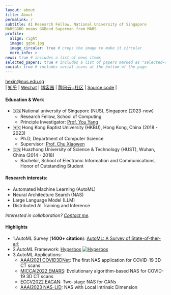 ```yaml
---
layout: about
title: About
permalink: /
subtitle: AI Research Fellow, National University of Singapore
MARSGGBO means GGBond Superman from MARS
profile:
  align: right
  image: ggbo.jpg
  image_circular: true # crops the image to make it circular
  more_info: >
news: true # includes a list of news items
selected_papers: true # includes a list of papers marked as "selected={true}"
social: true # includes social icons at the bottom of the page
---
```


hexin@nus.edu.sg<br>
| [知乎](https://www.zhihu.com/people/hexin_marsggbo/posts) | [Wechat](../assets/img/WeChat.jpeg) | [博客园](https://www.cnblogs.com/marsggbo/) | [腾讯云+社区](https://cloud.tencent.com/developer/column/1851) | [Source code](https://github.com/marsggbo/marsggbo.github.io) |


#### Education & Work

- 🇸🇬 National university of Singapore (NUS), Singapore (2023-now)
  - Research Fellow, School of Computing
  - Principle Investigator: [Prof. You Yang](https://www.comp.nus.edu.sg/~youy/)
- 🇭🇰 Hong Kong Baptist University (HKBU), Hong Kong, China (2018 - 2023)
  - Ph.D, Department of Computer Science
  - Supervisor: [Prof. Chu Xiaowen](https://sites.google.com/view/chuxiaowen)
- 🇨🇳 Huazhong University of Science & Technology (HUST), Wuhan, China (2014 - 2018)
  - Bachelor, School of Electronic Information and Communications, Honor of Outstanding Student


#### Research interests: 
- Automated Machine Learning (AutoML)
- Neural Architecture Search (NAS)
- Large Language Model (LLM)
- Distributed AI Training and Inference

*Interested in collaboration? <a href = "mailto: hexin.research@gmail.com">Contact me</a>.*


#### Highlights

- 1.AutoML Survey (**1400+ citation**): [AutoML: A Survey of State-of-ther-art](https://arxiv.org/abs/1908.00709)
- 2.AutoML Framework: [Hyperbox](https://github.com/marsggbo/hyperbox) [![Hyperbox](https://img.shields.io/github/stars/marsggbo/hyperbox?style=social)](https://github.com/marsggbo/hyperbox)
- 3.AutoML Applications: 
  - [AAAI2021 COVID3DNet](https://ojs.aaai.org/index.php/AAAI/article/view/16614): The first NAS application for COVID-19 3D CT scans
  - [MICCAI2022 EMARS](https://dl.acm.org/doi/abs/10.1007/978-3-031-16431-6_53): Evolutionary algorithm-based NAS for COVID-19 3D CT scans
  - [ECCV2022 EAGAN](https://arxiv.org/abs/2111.15097): Two-stage NAS for GANs
  - [AAAI2023 NAS-LID](https://arxiv.org/abs/2211.12759): NAS with Local Intrinsic Dimension

